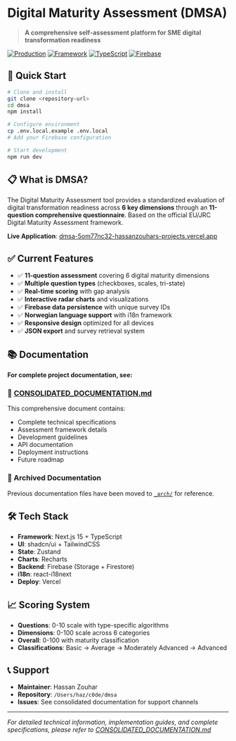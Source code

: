 # Digital Maturity Assessment (DMSA)

> **A comprehensive self-assessment platform for SME digital transformation readiness**

[![Production](https://img.shields.io/badge/Status-Production%20Ready-green)](https://dmsa-5om77nc32-hassanzouhars-projects.vercel.app)
[![Framework](https://img.shields.io/badge/Next.js-15-black)](https://nextjs.org)
[![TypeScript](https://img.shields.io/badge/TypeScript-5.0+-blue)](https://typescriptlang.org)
[![Firebase](https://img.shields.io/badge/Firebase-Storage%20%2B%20Firestore-orange)](https://firebase.google.com)

## 🚀 Quick Start

```bash
# Clone and install
git clone <repository-url>
cd dmsa
npm install

# Configure environment
cp .env.local.example .env.local
# Add your Firebase configuration

# Start development
npm run dev
```

## 📋 What is DMSA?

The Digital Maturity Assessment tool provides a standardized evaluation of digital transformation readiness across **6 key dimensions** through an **11-question comprehensive questionnaire**. Based on the official EU/JRC Digital Maturity Assessment framework.

**Live Application**: [dmsa-5om77nc32-hassanzouhars-projects.vercel.app](https://dmsa-5om77nc32-hassanzouhars-projects.vercel.app)

## ✅ Current Features

- ✅ **11-question assessment** covering 6 digital maturity dimensions
- ✅ **Multiple question types** (checkboxes, scales, tri-state)
- ✅ **Real-time scoring** with gap analysis
- ✅ **Interactive radar charts** and visualizations
- ✅ **Firebase data persistence** with unique survey IDs
- ✅ **Norwegian language support** with i18n framework
- ✅ **Responsive design** optimized for all devices
- ✅ **JSON export** and survey retrieval system

## 📚 Documentation

**For complete project documentation, see:**

### 🔗 [CONSOLIDATED_DOCUMENTATION.md](./CONSOLIDATED_DOCUMENTATION.md)

This comprehensive document contains:
- Complete technical specifications
- Assessment framework details
- Development guidelines
- API documentation
- Deployment instructions
- Future roadmap

### 📁 Archived Documentation

Previous documentation files have been moved to [`_arch/`](./_arch/) for reference.

## 🛠️ Tech Stack

- **Framework**: Next.js 15 + TypeScript
- **UI**: shadcn/ui + TailwindCSS
- **State**: Zustand
- **Charts**: Recharts
- **Backend**: Firebase (Storage + Firestore)
- **i18n**: react-i18next
- **Deploy**: Vercel

## 📈 Scoring System

- **Questions**: 0-10 scale with type-specific algorithms
- **Dimensions**: 0-100 scale across 6 categories
- **Overall**: 0-100 with maturity classification
- **Classifications**: Basic → Average → Moderately Advanced → Advanced

## 📞 Support

- **Maintainer**: Hassan Zouhar
- **Repository**: `/Users/haz/c0de/dmsa`
- **Issues**: See consolidated documentation for support channels

---

*For detailed technical information, implementation guides, and complete specifications, please refer to [CONSOLIDATED_DOCUMENTATION.md](./CONSOLIDATED_DOCUMENTATION.md)*